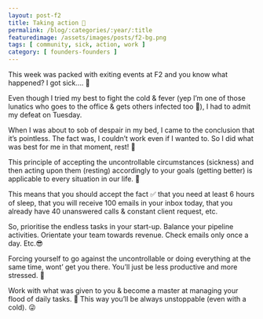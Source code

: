 ```yaml
---
layout: post-f2
title: Taking action 💪
permalink: /blog/:categories/:year/:title
featuredimage: /assets/images/posts/f2-bg.png
tags: [ community, sick, action, work ]
category: [ founders-founders ]
---
```


This week was packed with exiting events at F2 and you know what happened? I got sick…. 🤧

Even though I tried my best to fight the cold & fever (yep I’m one of those lunatics who goes to the office & gets others infected too 👿), I had to admit my defeat on Tuesday.

When I was about to sob of despair in my bed, I came to the conclusion that it’s pointless. The fact was, I couldn’t work even if I wanted to. So I did what was best for me in that moment, rest! 🛌

This principle of accepting the uncontrollable circumstances (sickness) and then acting upon them (resting) accordingly to your goals (getting better) is applicable to every situation in our life. 💯

This means that you should accept the fact ✅ that you need at least 6 hours of sleep, that you will receive 100 emails in your inbox today, that you already have 40 unanswered calls & constant client request, etc.

So, prioritise the endless tasks in your start-up. Balance your pipeline activities. Orientate your team towards revenue. Check emails only once a day. Etc.😎

Forcing yourself to go against the uncontrollable or doing everything at the same time, wont’ get you there. You’ll just be less productive and more stressed. 🚫

Work with what was given to you & become a master at managing your flood of daily tasks. 💪 This way you’ll be always unstoppable (even with a cold). 😜